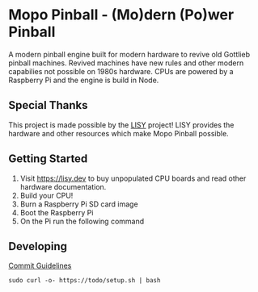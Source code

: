 # Mopo Pinball - (Mo)dern (Po)wer Pinball

A modern pinball engine built for modern hardware to revive old Gottlieb pinball machines. Revived machines have new rules and other modern capabilies not possible on 1980s hardware. CPUs are powered by a Raspberry Pi and the engine is build in Node.

## Special Thanks

This project is made possible by the [LISY](https://lisy.dev) project! LISY provides the hardware and other resources which make Mopo Pinball possible.

## Getting Started

1. Visit https://lisy.dev to buy unpopulated CPU boards and read other hardware documentation.
2. Build your CPU!
3. Burn a Raspberry Pi SD card image
4. Boot the Raspberry Pi
5. On the Pi run the following command

## Developing

[Commit Guidelines](https://github.com/angular/angular.js/blob/master/DEVELOPERS.md#-git-commit-guidelines)

```
sudo curl -o- https://todo/setup.sh | bash
```